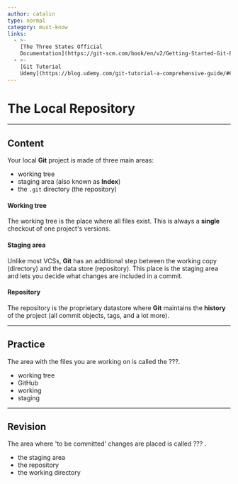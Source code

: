 ```yaml
---
author: catalin
type: normal
category: must-know
links:
  - >-
    [The Three States Official
    Documentation](https://git-scm.com/book/en/v2/Getting-Started-Git-Basics#The-Three-States){website}
  - >-
    [Git Tutorial
    Udemy](https://blog.udemy.com/git-tutorial-a-comprehensive-guide/#6_1){website}
---
```


# The Local Repository


---

## Content

Your local **Git** project is made of three main areas:

- working tree 
- staging area (also known as **Index**)
- the `.git` directory (the repository)

#### Working tree

The working tree is the place where all files exist. This is always a **single** checkout of one project's versions.

#### Staging area

Unlike most VCSs, **Git** has an additional step between the working copy (directory) and the data store (repository). This place is the staging area and lets you decide what changes are included in a commit.

#### Repository

The repository is the proprietary datastore where **Git** maintains the **history** of the project (all commit objects, tags, and a lot more).


---

## Practice

The area with the files you are working on is called the ???.

- working tree
- GitHub
- working
- staging


---

## Revision

The area where 'to be committed' changes are placed is called ??? .

- the staging area
- the repository
- the working directory
